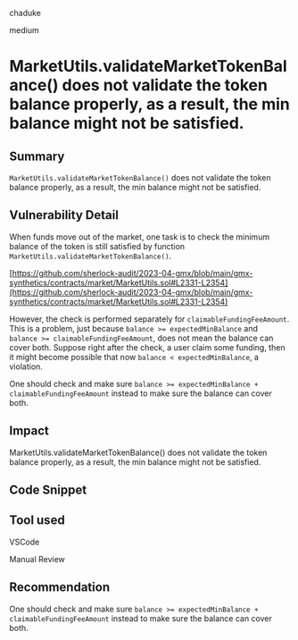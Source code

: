 chaduke

medium

# MarketUtils.validateMarketTokenBalance() does not validate the token balance properly, as a result, the min balance might not be satisfied.

## Summary
``MarketUtils.validateMarketTokenBalance()`` does not validate the token balance properly, as a result, the min balance might not be satisfied.

## Vulnerability Detail
When funds move out of the market, one task is to check the minimum balance of the token is still satisfied by function ``MarketUtils.validateMarketTokenBalance()``. 

[https://github.com/sherlock-audit/2023-04-gmx/blob/main/gmx-synthetics/contracts/market/MarketUtils.sol#L2331-L2354](https://github.com/sherlock-audit/2023-04-gmx/blob/main/gmx-synthetics/contracts/market/MarketUtils.sol#L2331-L2354)

However, the check is performed separately for ``claimableFundingFeeAmount``. This is a problem, just because ``balance >= expectedMinBalance`` and `` balance >= claimableFundingFeeAmount``, does not mean the balance can cover both. Suppose right after the check, a user claim some funding, then it might become possible that now ``balance < expectedMinBalance``, a violation.

One should check and make sure ``balance >= expectedMinBalance + claimableFundingFeeAmount`` instead to make sure the balance can cover both.



## Impact
MarketUtils.validateMarketTokenBalance() does not validate the token balance properly, as a result, the min balance might not be satisfied.

## Code Snippet

## Tool used
VSCode

Manual Review

## Recommendation
One should check and make sure ``balance >= expectedMinBalance + claimableFundingFeeAmount`` instead to make sure the balance can cover both.


